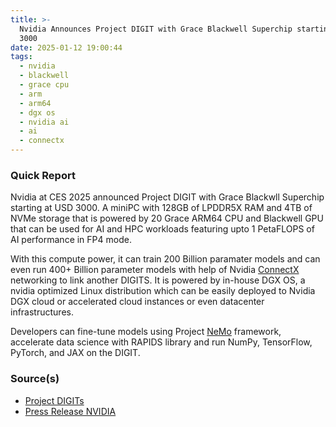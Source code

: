 ```yaml
---
title: >-
  Nvidia Announces Project DIGIT with Grace Blackwell Superchip starting at USD
  3000
date: 2025-01-12 19:00:44
tags:
  - nvidia
  - blackwell
  - grace cpu
  - arm
  - arm64
  - dgx os
  - nvidia ai
  - ai
  - connectx
---
```


### Quick Report

Nvidia at CES 2025 announced Project DIGIT with Grace Blackwll Superchip starting at USD 3000. A miniPC with 128GB of LPDDR5X RAM and 4TB of NVMe storage that is powered by 20 Grace ARM64 CPU and Blackwell GPU that can be used for AI and HPC workloads featuring upto 1 PetaFLOPS of AI performance in FP4 mode.
<!-- more -->

With this compute power, it can train 200 Billion paramater models and can even run 400+ Billion parameter models with help of Nvidia [ConnectX][def4] networking to link another DIGITS. It is powered by in-house DGX OS, a nvidia optimized Linux distribution which can be easily deployed to Nvidia DGX cloud or accelerated cloud instances or even datacenter infrastructures.

Developers can fine-tune models using Project [NeMo][def] framework, accelerate data science with RAPIDS library and run NumPy, TensorFlow, PyTorch, and JAX on the DIGIT.

### Source(s)

- [Project DIGITs][def2]
- [Press Release NVIDIA][def3]

[def]: https://www.nvidia.com/en-us/ai-data-science/products/nemo/
[def2]: https://www.nvidia.com/en-us/project-digits/
[def3]: https://nvidianews.nvidia.com/news/nvidia-puts-grace-blackwell-on-every-desk-and-at-every-ai-developers-fingertips
[def4]: https://www.nvidia.com/en-us/networking/ethernet-adapters/
